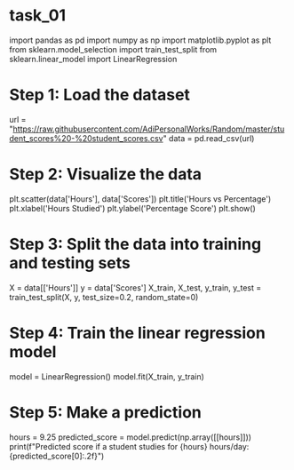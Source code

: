# task_01
import pandas as pd
import numpy as np
import matplotlib.pyplot as plt
from sklearn.model_selection import train_test_split
from sklearn.linear_model import LinearRegression

# Step 1: Load the dataset
url = "https://raw.githubusercontent.com/AdiPersonalWorks/Random/master/student_scores%20-%20student_scores.csv"
data = pd.read_csv(url)

# Step 2: Visualize the data
plt.scatter(data['Hours'], data['Scores'])
plt.title('Hours vs Percentage')
plt.xlabel('Hours Studied')
plt.ylabel('Percentage Score')
plt.show()

# Step 3: Split the data into training and testing sets
X = data[['Hours']]
y = data['Scores']
X_train, X_test, y_train, y_test = train_test_split(X, y, test_size=0.2, random_state=0)

# Step 4: Train the linear regression model
model = LinearRegression()
model.fit(X_train, y_train)

# Step 5: Make a prediction
hours = 9.25
predicted_score = model.predict(np.array([[hours]]))
print(f"Predicted score if a student studies for {hours} hours/day: {predicted_score[0]:.2f}")

